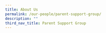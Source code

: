 ```yaml
---
title: About Us
permalink: /our-people/parent-support-group/
description: ""
third_nav_title: Parent Support Group
---
```




